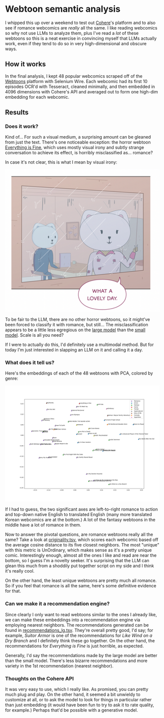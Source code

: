 # Webtoon semantic analysis

I whipped this up over a weekend to test out [Cohere](https://docs.cohere.ai)'s platform and to also see if romance webcomics are *really* all the same. I like reading webcomics so why not use LLMs to analyze them, plus I've read a *lot* of these webtoons so this is a neat exercise in convincing myself that LLMs actually work, even if they tend to do so in very high-dimensional and obscure ways.

## How it works

In the final analysis, I kept 48 popular webcomics scraped off of the [Webtoons](https://www.webtoons.com/en/) platform with Selenium Wire. Each webcomic had its first 10 episodes OCR'd with Tesseract, cleaned minimally, and then embedded in 4096 dimensions with Cohere's API and averaged out to form one high-dim embedding for each webcomic.

## Results

### Does it work?

Kind of... For such a visual medium, a surprising amount can be gleaned from just the text. There's one noticeable exception: the horror webtoon [Everything is Fine](https://www.webtoons.com/en/horror/everything-is-fine/list?title_no=2578), which uses mostly visual irony and subtly strange conversation to achieve its effect, is horribly misclassified as... romance?

In case it's not clear, this is what I mean by visual irony:

![Panel: "What a nice day" while looking out at pouring rain.](./everything_is_fine.png)

To be fair to the LLM, there are no other horror webtoons, so it might've been forced to classify it with romance, but still... The misclassification appears to be a little less egregious on the [large model](./dimensionality_reduced_lg.png) than the [small model](./dimensionality_reduced.png). Scale is all you need?

If I were to actually do this, I'd definitely use a multimodal method. But for today I'm just interested in slapping an LLM on it and calling it a day.

### What does it tell us?

Here's the embeddings of each of the 48 webtoons with PCA, colored by genre:

![PCA result of large model's embeddings](./dimensionality_reduced_lg.png)

If I had to guess, the two significant axes are left-to-right romance to action and top-down native English to translated English (many more translated Korean webcomics are at the bottom.) A lot of the fantasy webtoons in the middle have a lot of romance in them.

Now to answer the pivotal questions, are romance webtoons really all the same? Take a look at [originality.tsv](../originality.tsv), which scores each webcomic based off the average cosine distance to its five closest neighbors. The most "unique" with this metric is UnOrdinary, which makes sense as it's a pretty unique comic. Interestingly enough, almost all the ones I like and read are near the bottom, so I guess I'm a novelty seeker. It's surprising that the LLM can glean this much from a shoddily put together script on my side and I think it's really cool.

On the other hand, the least unique webtoons are pretty much all romance. So if you feel that romance is all the same, here's some definitive evidence for that.

### Can we make it a recommendation engine?

Since clearly I only want to read webtoons similar to the ones I already like, we can make these embeddings into a recommendation engine via employing nearest neighbors. The recommendations generated can be found in [recommendations_lg.tsv](./recommendations_lg.tsv).  They're overall pretty good, I'd say; for example, *Suitor Armor* is one of the recommendations for *Like Wind on a Dry Branch* and I definitely think these go together. On the other hand, the recommendations for *Everything is Fine* is just horrible, as expected.

Generally, I'd say the recommendations made by the large model are better than the small model. There's less bizarre recommendations and more variety in the 1st recommendation (nearest neighbor).

### Thoughts on the Cohere API

It was very easy to use, which I really like. As promised, you can pretty much plug and play. On the other hand, it seemed a bit unwieldy to customize at all, or to ask the model to look for things in particular rather than just embedding (it would have been fun to try to ask it to rate quality, for example.) Perhaps that'd be possible with a generative model.
